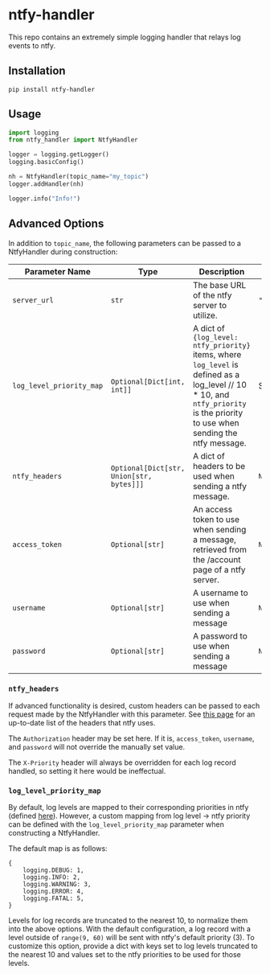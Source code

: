 # ntfy-handler
This repo contains an extremely simple logging handler that relays log events to ntfy.

## Installation
`pip install ntfy-handler`

## Usage
```python
import logging
from ntfy_handler import NtfyHandler

logger = logging.getLogger()
logging.basicConfig()

nh = NtfyHandler(topic_name="my_topic")
logger.addHandler(nh)

logger.info("Info!")
```

## Advanced Options
In addition to `topic_name`, the following parameters can be passed to a NtfyHandler during construction:

|Parameter Name|Type|Description|Default Value|
|-|-|-|-|
|`server_url`|`str`|The base URL of the ntfy server to utilize.|`"https://ntfy.sh"`|
|`log_level_priority_map`|`Optional[Dict[int, int]]`|A dict of `{log_level: ntfy_priority}` items, where `log_level` is defined as a log\_level // 10 * 10, and `ntfy_priority` is the priority to use when sending the ntfy message.|See below|
|`ntfy_headers`|`Optional[Dict[str, Union[str, bytes]]]`|A dict of headers to be used when sending a ntfy message.|`None`|
|`access_token`|`Optional[str]`|An access token to use when sending a message, retrieved from the /account page of a ntfy server.|`None`|
|`username`|`Optional[str]`|A username to use when sending a message|`None`|
|`password`|`Optional[str]`|A password to use when sending a message|`None`|

### `ntfy_headers`
If advanced functionality is desired, custom headers can be passed to each request made by the NtfyHandler with this parameter. See [this page](https://ntfy.headpat.moe/docs/publish/#list-of-all-parameters) for an up-to-date list of the headers that ntfy uses.

The `Authorization` header may be set here. If it is, `access_token`, `username`, and `password` will not override the manually set value.

The `X-Priority` header will always be overridden for each log record handled, so setting it here would be ineffectual.

### `log_level_priority_map`
By default, log levels are mapped to their corresponding priorities in ntfy (defined [here](https://ntfy.headpat.moe/docs/publish/#message-priority)). However, a custom mapping from log level -> ntfy priority can be defined with the `log_level_priority_map` parameter when constructing a NtfyHandler.

The default map is as follows:
```
{
    logging.DEBUG: 1,
    logging.INFO: 2,
    logging.WARNING: 3,
    logging.ERROR: 4,
    logging.FATAL: 5,
}
```

Levels for log records are truncated to the nearest 10, to normalize them into the above options. With the default configuration, a log record with a level outside of `range(9, 60)` will be sent with ntfy's default priority (3).
To customize this option, provide a dict with keys set to log levels truncated to the nearest 10 and values set to the ntfy priorities to be used for those levels.
